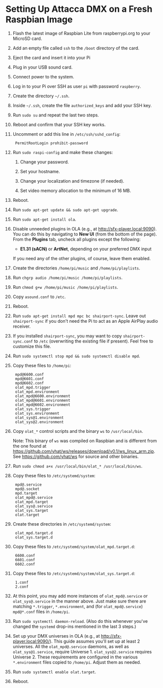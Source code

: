 # Setting Up Attacca DMX on a Fresh Raspbian Image

1. Flash the latest image of Raspbian Lite from raspberrypi.org to your MicroSD card.

1. Add an empty file called `ssh` to the `/boot` directory of the card.

1. Eject the card and insert it into your Pi

1. Plug in your USB sound card.

1. Connect power to the system.

1. Log in to your Pi over SSH as user `pi` with password `raspberry`.

1. Create the directory `~/.ssh`.

1. Inside `~/.ssh`, create the file `authorized_keys` and add your SSH key.

1. Run `sudo su` and repeat the last two steps.

1. Reboot and confirm that your SSH key works.

1. Uncomment or add this line in `/etc/ssh/sshd_config`:

		PermitRootLogin prohibit-password

1. Run `sudo raspi-config` and make these changes:

	1. Change your password.

	1. Set your hostname.

	1. Change your localization and timezone (if needed).

	1. Set video memory allocation to the minimum of 16 MB.

1. Reboot.

1. Run `sudo apt-get update && sudo apt-get upgrade`.

1. Run `sudo apt-get install ola`.

1. Disable unneeded plugins in OLA (e.g., at <http://sfx-player.local:9090>). You can do this by navigating to **New UI** (from the bottom of the page). From the **Plugins** tab, uncheck all plugins except the following:

	- **E1.31 (sACN)** or **ArtNet**, depending on your preferred DMX input

	If you need any of the other plugins, of course, leave them enabled.

1. Create the directories `/home/pi/music` and `/home/pi/playlists`.

1. Run `chgrp audio /home/pi/music /home/pi/playlists`.

1. Run `chmod g+w /home/pi/music /home/pi/playlists`.

1. Copy `asound.conf` to `/etc`.

1. Reboot.

1. Run `sudo apt-get install mpd mpc bc shairport-sync`. Leave out `shairport-sync` if you don't need the Pi to act as an Apple AirPlay audio receiver.

1. If you installed `shairport-sync`, you may want to copy `shairport-sync.conf` to `/etc` (overwriting the existing file if present). Feel free to customize this file.

1. Run `sudo systemctl stop mpd && sudo systemctl disable mpd`.

1. Copy these files to `/home/pi`:

		mpd@6600.conf
		mpd@6601.conf
		mpd@6602.conf
		olat_mpd.trigger
		olat_mpd.environment
		olat_mpd@6600.environment
		olat_mpd@6601.environment
		olat_mpd@6602.environment
		olat_sys.trigger
		olat_sys.environment
		olat_sys@1.environment
		olat_sys@2.environment

1. Copy `olat_*` control scripts and the binary `ws` to `/usr/local/bin`.

	Note: This binary of `ws` was compiled on Raspbian and is different from the one found at <https://github.com/yhat/ws/releases/download/v0.1/ws_linux_arm.zip>. See <https://github.com/yhat/ws> for source and other binaries.

1. Run `sudo chmod a+x /usr/local/bin/olat_* /usr/local/bin/ws`.

1. Copy these files to `/etc/systemd/system`:

		mpd@.service
		mpd@.socket
		mpd.target
		olat_mpd@.service
		olat_mpd.target
		olat_sys@.service
		olat_sys.target
		olat.target

1. Create these directories in `/etc/systemd/system`:

		olat_mpd.target.d
		olat_sys.target.d

1. Copy these files to `/etc/systemd/system/olat_mpd.target.d`:

		6600.conf
		6601.conf
		6602.conf

1. Copy these files to `/etc/systemd/system/olat_sys.target.d`:

		1.conf
		2.conf

1. At this point, you may add more instances of `olat_mpd@.service` or `olat_sys@.service` in the manner above. Just make sure there are matching `*.trigger`, `*.environment`, and (for `olat_mpd@.service`) `mpd@*.conf` files in `/home/pi`.

1. Run `sudo systemctl daemon-reload`. (Also do this whenever you've changed the `systemd` drop-ins mentioned in the last 3 steps.)

1. Set up your DMX universes in OLA (e.g., at <http://sfx-player.local:9090/>). This guide assumes you'll set up at least 2 universes. All the `olat_mpd@.service` daemons, as well as `olat_sys@1.service`, require Universe 1. `olat_sys@2.service` requires Universe 2. These requirements are configured in the various `*.environment` files copied to `/home/pi`. Adjust them as needed.

1. Run `sudo systemctl enable olat.target`.

1. Reboot.